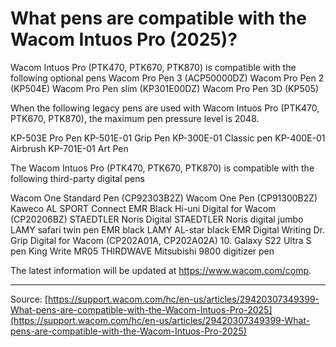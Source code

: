 # What pens are compatible with the Wacom Intuos Pro (2025)?

Wacom Intuos Pro (PTK470, PTK670, PTK870) is compatible with the following optional pens
Wacom Pro Pen 3 (ACP50000DZ)
Wacom Pro Pen 2 (KP504E)
Wacom Pro Pen slim (KP301E00DZ)
Wacom Pro Pen 3D (KP505)


When the following legacy pens are used with Wacom Intuos Pro (PTK470, PTK670, PTK870), the maximum pen pressure level is 2048.


KP-503E Pro Pen
KP-501E-01 Grip Pen
KP-300E-01 Classic pen
KP-400E-01 Airbrush
KP-701E-01 Art Pen


The Wacom Intuos Pro (PTK470, PTK670, PTK870) is compatible with the following third-party digital pens


Wacom One Standard Pen (CP92303B2Z)
Wacom One Pen (CP91300B2Z)
Kaweco AL SPORT Connect EMR Black
Hi-uni Digital for Wacom (CP20206BZ)
STAEDTLER Noris Digital
STAEDTLER Noris digital jumbo
LAMY safari twin pen EMR black
LAMY AL-star black EMR Digital Writing
Dr. Grip Digital for Wacom (CP202A01A, CP202A02A) 10.
Galaxy S22 Ultra S pen
King Write MR05
THIRDWAVE Mitsubishi 9800 digitizer pen


The latest information will be updated at https://www.wacom.com/comp.

---
Source: [https://support.wacom.com/hc/en-us/articles/29420307349399-What-pens-are-compatible-with-the-Wacom-Intuos-Pro-2025](https://support.wacom.com/hc/en-us/articles/29420307349399-What-pens-are-compatible-with-the-Wacom-Intuos-Pro-2025)
